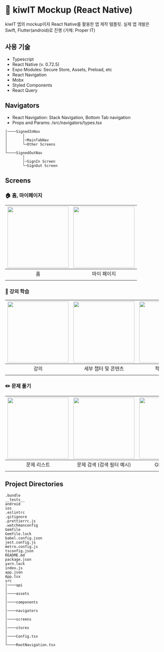 # 🥝 kiwIT Mockup (React Native)

kiwIT 앱의 mockup이자 React Native를 활용한 앱 제작 템플릿. 실제 앱 개발은 Swift, Flutter(android)로 진행 (가제: Proper IT)

## 사용 기술

- Typescript
- React Native (v. 0.72.5)
- Expo Modules: Secure Store, Assets, Preload, etc
- React Navigation
- Mobx
- Styled Components
- React Query

## Navigators

- React Navigation: Stack Navigation, Bottom Tab navigation
- Props and Params: /src/navigators/types.tsx

```
│────SignedInNav
│       │
│       │─MainTabNav
│       └─Other Screens
│
└────SignedOutNav
        │
        │─SignIn Screen
        └─SignOut Screen
```

## Screens

### 🏠 홈, 마이페이지

| <img src="https://github.com/Sevenfold777/kiwit-mockup/assets/88102203/a61da971-42d6-4316-87c8-6c257c3126f0" width=200 /> | <img src="https://github.com/Sevenfold777/kiwit-mockup/assets/88102203/70037d2f-041f-4a7d-8983-17a52e02e30e" width=200 /> |
| :-----------------------------------------------------------------------------------------------------------------------: | :-----------------------------------------------------------------------------------------------------------------------: |
|                                                            홈                                                             |                                                        마이 페이지                                                        |
|                                                                                                                           |                                                                                                                           |

### 📖 강의 학습

| <img src="https://github.com/Sevenfold777/kiwit-mockup/assets/88102203/825883d6-1946-486e-ae36-655304886112" width=200 /> | <img src="https://github.com/Sevenfold777/kiwit-mockup/assets/88102203/6a09b264-7ff8-4860-946f-8406b9e1e895" width=200 /> | <img src="https://github.com/Sevenfold777/kiwit-mockup/assets/88102203/9cb393cf-7d49-4242-bd33-8c164f77d175" width=200 /> |
| :-----------------------------------------------------------------------------------------------------------------------: | :-----------------------------------------------------------------------------------------------------------------------: | :-----------------------------------------------------------------------------------------------------------------------: |
|                                                           강의                                                            |                                                    세부 챕터 및 콘텐츠                                                    |                                                      학습 화면 예시                                                       |
|                                                                                                                           |                                                                                                                           |

### ✏️ 문제 풀기

| <img src="https://github.com/Sevenfold777/kiwit-mockup/assets/88102203/4e005e08-dd89-494a-81ec-14e00bf2cdc8" width=200 /> | <img src="https://github.com/Sevenfold777/kiwit-mockup/assets/88102203/f9c4c80c-c4e5-4539-9b72-9ffbfbf99f36" width=200 /> | <img src="https://github.com/Sevenfold777/kiwit-mockup/assets/88102203/0fbef2b5-a496-44aa-9b3a-0f821ff66088" width=200 /> |
| :-----------------------------------------------------------------------------------------------------------------------: | :-----------------------------------------------------------------------------------------------------------------------: | :-----------------------------------------------------------------------------------------------------------------------: |
|                                                        문제 리스트                                                        |                                                문제 검색 (검색 필터 예시)                                                 |                                                       GPT 면접 예시                                                       |
|                                                                                                                           |                                                                                                                           |                                                                                                                           |

## Project Directories

```
.bundle
__tests__
android
ios
.eslintrc
.gitignore
.prettierrc.js
.watchmanconfig
Gemfile
Gemfile.lock
babel.config.json
jest.config.js
metro.config.js
tsconfig.json
README.md
package.json
yarn.lock
index.js
app.json
App.tsx
src
│────api
│
│────assets
│
│────components
│
│────navigators
│
│────screens
│
│────stores
│
│────Config.tsx
│
└────RootNavigation.tsx
```
